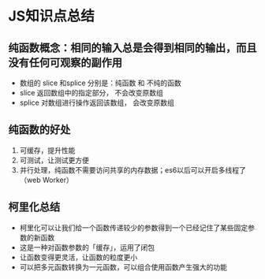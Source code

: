 # JS知识点总结

## 纯函数概念：相同的输入总是会得到相同的输出，而且没有任何可观察的副作用

- 数组的 slice 和splice 分别是：纯函数 和 不纯的函数
- slice 返回数组中的指定部分， 不会改变原数组
- splice 对数组进行操作返回该数组， 会改变原数组

## 纯函数的好处

1. 可缓存，提升性能
2. 可测试，让测试更方便
3. 并行处理，纯函数不需要访问共享的内存数据；es6以后可以开启多线程了（web Worker）

## 柯里化总结

- 柯里化可以让我们给一个函数传递较少的参数得到一个已经记住了某些固定参数的新函数
- 这是一种对函数参数的「缓存」，运用了闭包
- 让函数变得更灵活，让函数的粒度更小
- 可以把多元函数转换为一元函数，可以组合使用函数产生强大的功能
